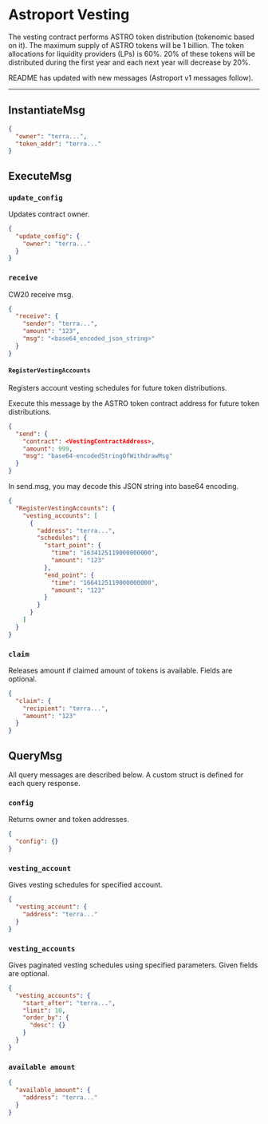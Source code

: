 # Astroport Vesting

The vesting contract performs ASTRO token distribution (tokenomic based on it). The maximum supply of ASTRO tokens will be 1 billion. The token allocations for liquidity providers (LPs) is 60%. 20% of these tokens will be distributed during the first year and each next year will decrease by 20%.

README has updated with new messages (Astroport v1 messages follow).

---

## InstantiateMsg

```json
{
  "owner": "terra...",
  "token_addr": "terra..."
}
```

## ExecuteMsg

### `update_config`

Updates contract owner.

```json
{
  "update_config": {
    "owner": "terra..."
  }
}
```

### `receive`

CW20 receive msg.

```json
{
  "receive": {
    "sender": "terra...",
    "amount": "123",
    "msg": "<base64_encoded_json_string>"
  }
}
```

#### `RegisterVestingAccounts`

Registers account vesting schedules for future token distributions.

Execute this message by the ASTRO token contract address for future token distributions.
```json
{
  "send": {
    "contract": <VestingContractAddress>,
    "amount": 999,
    "msg": "base64-encodedStringOfWithdrawMsg"
  }
}
```

In send.msg, you may decode this JSON string into base64 encoding.
```json
{
  "RegisterVestingAccounts": {
    "vesting_accounts": [
      {
        "address": "terra...",
        "schedules": {
          "start_point": {
            "time": "1634125119000000000",
            "amount": "123"
          },
          "end_point": {
            "time": "1664125119000000000",
            "amount": "123"
          }
        }
      }
    ]
  }
}
```

### `claim`

Releases amount if claimed amount of tokens is available. Fields are optional.

```json
{
  "claim": {
    "recipient": "terra...",
    "amount": "123"
  }
}
```

## QueryMsg

All query messages are described below. A custom struct is defined for each query response.

### `config`

Returns owner and token addresses.

```json
{
  "config": {}
}
```

### `vesting_account`

Gives vesting schedules for specified account.

```json
{
  "vesting_account": {
    "address": "terra..."
  }
}
```

### `vesting_accounts`

Gives paginated vesting schedules using specified parameters. Given fields are optional.

```json
{
  "vesting_accounts": {
    "start_after": "terra...",
    "limit": 10,
    "order_by": {
      "desc": {}
    }
  }
}
```

### `available amount`
```json
{
  "available_amount": {
    "address": "terra..."
  }
}
```